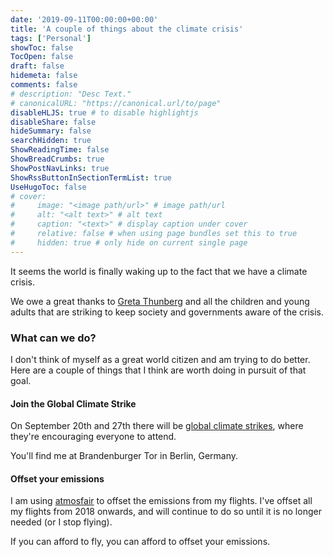 ```yaml
---
date: '2019-09-11T00:00:00+00:00'
title: 'A couple of things about the climate crisis'
tags: ['Personal']
showToc: false
TocOpen: false
draft: false
hidemeta: false
comments: false
# description: "Desc Text."
# canonicalURL: "https://canonical.url/to/page"
disableHLJS: true # to disable highlightjs
disableShare: false
hideSummary: false
searchHidden: true
ShowReadingTime: false
ShowBreadCrumbs: true
ShowPostNavLinks: true
ShowRssButtonInSectionTermList: true
UseHugoToc: false
# cover:
#     image: "<image path/url>" # image path/url
#     alt: "<alt text>" # alt text
#     caption: "<text>" # display caption under cover
#     relative: false # when using page bundles set this to true
#     hidden: true # only hide on current single page
---
```


It seems the world is finally waking up to the fact that we have a climate crisis.

We owe a great thanks to [Greta Thunberg](https://en.wikipedia.org/wiki/Greta_Thunberg) and all the children and young adults that are striking to keep society and governments aware of the crisis.

### What can we do?

I don't think of myself as a great world citizen and am trying to do better. Here are a couple of things that I think are worth doing in pursuit of that goal.

#### Join the Global Climate Strike

On September 20th and 27th there will be [global climate strikes](https://globalclimatestrike.net), where they're encouraging everyone to attend.

You'll find me at Brandenburger Tor in Berlin, Germany.

#### Offset your emissions

I am using [atmosfair](https://www.atmosfair.de/en/) to offset the emissions from my flights. I've offset all my flights from 2018 onwards, and will continue to do so until it is no longer needed (or I stop flying).

If you can afford to fly, you can afford to offset your emissions.
